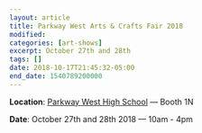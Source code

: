 ```yaml
---
layout: article
title: Parkway West Arts & Crafts Fair 2018
modified:
categories: [art-shows]
excerpt: October 27th and 28th
tags: []
date: 2018-10-17T21:45:32-05:00
end_date: 1540789200000
---
```


**Location**: [Parkway West High School](https://goo.gl/maps/84JTmiDgc4N2) — Booth 1N

**Date**: October 27th and 28th 2018 — 10am - 4pm
